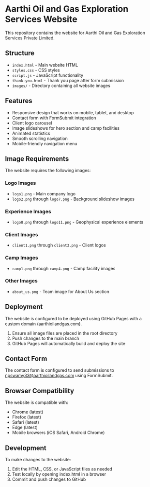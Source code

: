 # Aarthi Oil and Gas Exploration Services Website

This repository contains the website for Aarthi Oil and Gas Exploration Services Private Limited.

## Structure

- `index.html` - Main website HTML
- `styles.css` - CSS styles
- `script.js` - JavaScript functionality
- `thank-you.html` - Thank you page after form submission
- `images/` - Directory containing all website images

## Features

- Responsive design that works on mobile, tablet, and desktop
- Contact form with FormSubmit integration
- Client logo carousel
- Image slideshows for hero section and camp facilities
- Animated statistics
- Smooth scrolling navigation
- Mobile-friendly navigation menu

## Image Requirements

The website requires the following images:

### Logo Images
- `logo1.png` - Main company logo
- `logo2.png` through `logo7.png` - Background slideshow images

### Experience Images
- `logo8.png` through `logo11.png` - Geophysical experience elements

### Client Images
- `client1.png` through `client3.png` - Client logos

### Camp Images
- `camp1.png` through `camp4.png` - Camp facility images

### Other Images
- `about_us.png` - Team image for About Us section

## Deployment

The website is configured to be deployed using GitHub Pages with a custom domain (aarthioilandgas.com).

1. Ensure all image files are placed in the root directory
2. Push changes to the main branch
3. GitHub Pages will automatically build and deploy the site

## Contact Form

The contact form is configured to send submissions to npswamy33@aarthioilandgas.com using FormSubmit.

## Browser Compatibility

The website is compatible with:
- Chrome (latest)
- Firefox (latest)
- Safari (latest)
- Edge (latest)
- Mobile browsers (iOS Safari, Android Chrome)

## Development

To make changes to the website:

1. Edit the HTML, CSS, or JavaScript files as needed
2. Test locally by opening index.html in a browser
3. Commit and push changes to GitHub
